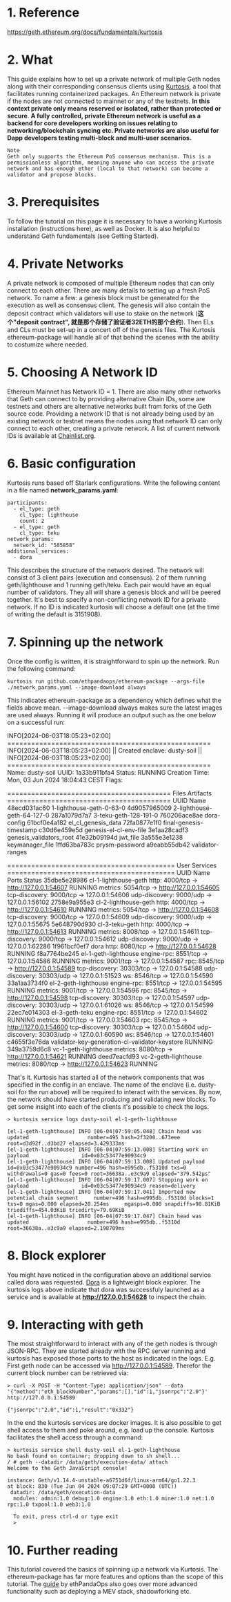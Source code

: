 # 1. Reference
https://geth.ethereum.org/docs/fundamentals/kurtosis


# 2. What

This guide explains how to set up a private network of multiple Geth nodes along with their corresponding consensus clients using [Kurtosis](https://docs.kurtosis.com/basic-concepts), a tool that facilitates running containerized packages. An Ethereum network is private if the nodes are not connected to mainnet or any of the testnets. **In this context private only means reserved or isolated, rather than protected or secure**. 
**A fully controlled, private Ethereum network is useful as a backend for core developers working on issues relating to networking/blockchain syncing etc. Private networks are also useful for Dapp developers testing multi-block and multi-user scenarios.**

```
Note
Geth only supports the Ethereum PoS consensus mechanism. This is a permissionless algorithm, meaning anyone who can access the private network and has enough ether (local to that network) can become a validator and propose blocks.
```


# 3. Prerequisites
To follow the tutorial on this page it is necessary to have a working Kurtosis installation (instructions here), as well as Docker. It is also helpful to understand Geth fundamentals (see Getting Started).


# 4. Private Networks
A private network is composed of multiple Ethereum nodes that can only connect to each other. There are many details to setting up a fresh PoS network. To name a few: a genesis block must be generated for the execution as well as consensus client. The genesis will also contain the deposit contract which validators will use to stake on the network (**这个"deposit contract", 就是那个存储了验证者32ETH的那个合约**). Then ELs and CLs must be set-up in a concert off of the genesis files. The Kurtosis ethereum-package will handle all of that behind the scenes with the ability to costumize where needed.


# 5. Choosing A Network ID
Ethereum Mainnet has Network ID = 1. There are also many other networks that Geth can connect to by providing alternative Chain IDs, some are testnets and others are alternative networks built from forks of the Geth source code. Providing a network ID that is not already being used by an existing network or testnet means the nodes using that network ID can only connect to each other, creating a private network. A list of current network IDs is available at [Chainlist.org](https://chainlist.org/).


# 6. Basic configuration
Kurtosis runs based off Starlark configurations. Write the following content in a file named **network_params.yaml**:

```
participants:
  - el_type: geth
    cl_type: lighthouse
    count: 2
  - el_type: geth
    cl_type: teku
network_params:
  network_id: "585858"
additional_services:
  - dora
```

This describes the structure of the network desired. The network will consist of 3 client pairs (execution and consensus). 2 of them running geth/lighthouse and 1 running geth/teku. Each pair would have an equal number of validators. They all will share a genesis block and will be peered together. It's best to specify a non-conflicting network ID for a private network. If no ID is indicated kurtosis will choose a default one (at the time of writing the default is 3151908).


# 7. Spinning up the network

Once the config is written, it is straightforward to spin up the network. Run the following command:

```
kurtosis run github.com/ethpandaops/ethereum-package --args-file ./network_params.yaml --image-download always
```

This indicates ethereum-package as a dependency which defines what the fields above mean. --image-download always makes sure the latest images are used always. Running it will produce an output such as the one below on a successful run:

INFO[2024-06-03T18:05:23+02:00] ===================================================
INFO[2024-06-03T18:05:23+02:00] ||          Created enclave: dusty-soil          ||
INFO[2024-06-03T18:05:23+02:00] ===================================================
Name:            dusty-soil
UUID:            1a33b911bfa4
Status:          RUNNING
Creation Time:   Mon, 03 Jun 2024 18:04:43 CEST
Flags:

========================================= Files Artifacts =========================================
UUID           Name
48ecd031ac60   1-lighthouse-geth-0-63-0
4d9057965009   2-lighthouse-geth-64-127-0
287a1079d7a7   3-teku-geth-128-191-0
760206ace8ae   dora-config
61bcf0e4a182   el_cl_genesis_data
72fa0877e1f0   final-genesis-timestamp
c30d6e459e5d   genesis-el-cl-env-file
3e1aa28cadf3   genesis_validators_root
41e32b09194d   jwt_file
3a555e3e1238   keymanager_file
1ffd63ba783c   prysm-password
a9eabb55db42   validator-ranges

========================================== User Services ==========================================
UUID           Name                                             Ports                                         Status
35dbe5e28986   cl-1-lighthouse-geth                             http: 4000/tcp -> http://127.0.0.1:54607      RUNNING
                                                                metrics: 5054/tcp -> http://127.0.0.1:54605
                                                                tcp-discovery: 9000/tcp -> 127.0.0.1:54606
                                                                udp-discovery: 9000/udp -> 127.0.0.1:56102
2758e9a955e3   cl-2-lighthouse-geth                             http: 4000/tcp -> http://127.0.0.1:54610      RUNNING
                                                                metrics: 5054/tcp -> http://127.0.0.1:54608
                                                                tcp-discovery: 9000/tcp -> 127.0.0.1:54609
                                                                udp-discovery: 9000/udp -> 127.0.0.1:55675
5e648790d930   cl-3-teku-geth                                   http: 4000/tcp -> http://127.0.0.1:54613      RUNNING
                                                                metrics: 8008/tcp -> 127.0.0.1:54611
                                                                tcp-discovery: 9000/tcp -> 127.0.0.1:54612
                                                                udp-discovery: 9000/udp -> 127.0.0.1:62286
1f961bcf0ef7   dora                                             http: 8080/tcp -> http://127.0.0.1:54628      RUNNING
f8a7764be245   el-1-geth-lighthouse                             engine-rpc: 8551/tcp -> 127.0.0.1:54586       RUNNING
                                                                metrics: 9001/tcp -> 127.0.0.1:54587
                                                                rpc: 8545/tcp -> http://127.0.0.1:54589
                                                                tcp-discovery: 30303/tcp -> 127.0.0.1:54588
                                                                udp-discovery: 30303/udp -> 127.0.0.1:51523
                                                                ws: 8546/tcp -> 127.0.0.1:54590
33a1aa3734f0   el-2-geth-lighthouse                             engine-rpc: 8551/tcp -> 127.0.0.1:54595       RUNNING
                                                                metrics: 9001/tcp -> 127.0.0.1:54596
                                                                rpc: 8545/tcp -> http://127.0.0.1:54598
                                                                tcp-discovery: 30303/tcp -> 127.0.0.1:54597
                                                                udp-discovery: 30303/udp -> 127.0.0.1:61026
                                                                ws: 8546/tcp -> 127.0.0.1:54599
22ec7e014303   el-3-geth-teku                                   engine-rpc: 8551/tcp -> 127.0.0.1:54602       RUNNING
                                                                metrics: 9001/tcp -> 127.0.0.1:54603
                                                                rpc: 8545/tcp -> http://127.0.0.1:54600
                                                                tcp-discovery: 30303/tcp -> 127.0.0.1:54604
                                                                udp-discovery: 30303/udp -> 127.0.0.1:60590
                                                                ws: 8546/tcp -> 127.0.0.1:54601
c4655f3e76da   validator-key-generation-cl-validator-keystore   <none>                                        RUNNING
349a3759d6c8   vc-1-geth-lighthouse                             metrics: 8080/tcp -> http://127.0.0.1:54621   RUNNING
deed7eacfd93   vc-2-geth-lighthouse                             metrics: 8080/tcp -> http://127.0.0.1:54623   RUNNING

That's it. Kurtosis has started all of the network components that was specified in the config in an enclave. The name of the enclave (i.e. dusty-soil for the run above) will be required to interact with the services. By now, the network should have started producing and validating new blocks. To get some insight into each of the clients it's possible to check the logs.

```
> kurtosis service logs dusty-soil el-1-geth-lighthouse

[el-1-geth-lighthouse] INFO [06-04|07:59:05.048] Chain head was updated                   number=495 hash=2f3200..673eee root=d3d92f..d3bd27 elapsed=3.429333ms
[el-1-geth-lighthouse] INFO [06-04|07:59:13.008] Starting work on payload                 id=0x03c53477e90934c9
[el-1-geth-lighthouse] INFO [06-04|07:59:13.008] Updated payload                          id=0x03c53477e90934c9 number=496 hash=e995db..f5310d txs=0 withdrawals=0 gas=0 fees=0 root=36638a..e3c9a9 elapsed="379.542µs"
[el-1-geth-lighthouse] INFO [06-04|07:59:17.007] Stopping work on payload                 id=0x03c53477e90934c9 reason=delivery
[el-1-geth-lighthouse] INFO [06-04|07:59:17.041] Imported new potential chain segment     number=496 hash=e995db..f5310d blocks=1 txs=0 mgas=0.000 elapsed=20.254ms     mgasps=0.000 snapdiffs=98.81KiB triediffs=454.03KiB triedirty=79.69KiB
[el-1-geth-lighthouse] INFO [06-04|07:59:17.047] Chain head was updated                   number=496 hash=e995db..f5310d root=36638a..e3c9a9 elapsed=2.198709ms
```


# 8. Block explorer
You might have noticed in the configuration above an additional service called dora was requested. [Dora](https://github.com/ethpandaops/dora) is a lightweight block explorer. The kurtosis logs above indicate that dora was successfuly launched as a service and is available at **http://127.0.0.1:54628** to inspect the chain.


# 9. Interacting with geth
The most straightforward to interact with any of the geth nodes is through JSON-RPC. They are started already with the RPC server running and kurtosis has exposed those ports to the host as indicated in the logs. E.g. First geth node can be accessed via http://127.0.0.1:54589. Therefor the current block number can be retrieved via:

```
> curl -X POST -H "Content-Type: application/json" --data '{"method":"eth_blockNumber","params":[],"id":1,"jsonrpc":"2.0"}' http://127.0.0.1:54589

{"jsonrpc":"2.0","id":1,"result":"0x332"}
```

In the end the kurtosis services are docker images. It is also possible to get shell access to them and poke around, e.g. load up the console. Kurtosis facilitates the shell access through a command:

```
> kurtosis service shell dusty-soil el-1-geth-lighthouse
No bash found on container; dropping down to sh shell...
/ # geth --datadir /data/geth/execution-data/ attach
Welcome to the Geth JavaScript console!

instance: Geth/v1.14.4-unstable-a6751d6f/linux-arm64/go1.22.3
at block: 830 (Tue Jun 04 2024 09:07:29 GMT+0000 (UTC))
 datadir: /data/geth/execution-data
  modules: admin:1.0 debug:1.0 engine:1.0 eth:1.0 miner:1.0 net:1.0 rpc:1.0 txpool:1.0 web3:1.0

  To exit, press ctrl-d or type exit
  >
```

# 10. Further reading
This tutorial covered the basics of spinning up a network via Kurtosis. The ethereum-package has far more features and options than the scope of this tutorial. The [guide](https://ethpandaops.io/posts/kurtosis-deep-dive/) by ethPandaOps also goes over more advanced functionality such as deploying a MEV stack, shadowforking etc.

